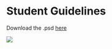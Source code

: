 # Student Guidelines

Download the .psd [here]() 

<img src='https://raw.githubusercontent.com/lewagon/design/master/guidelines/student_project/example/student_template.jpg'>

